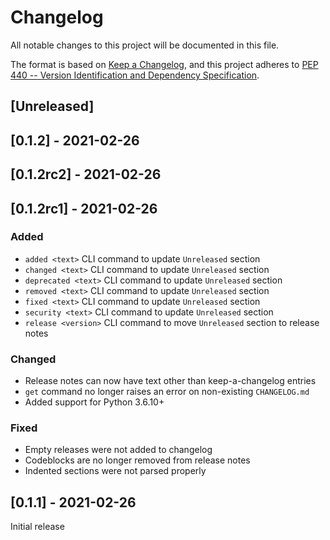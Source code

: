 # Changelog
All notable changes to this project will be documented in this file.

The format is based on [Keep a Changelog](https://keepachangelog.com/en/1.0.0/),
and this project adheres to
[PEP 440 -- Version Identification and Dependency Specification](https://www.python.org/dev/peps/pep-0440/).

## [Unreleased]

## [0.1.2] - 2021-02-26

## [0.1.2rc2] - 2021-02-26

## [0.1.2rc1] - 2021-02-26
### Added
- `added <text>` CLI command to update `Unreleased` section
- `changed <text>` CLI command to update `Unreleased` section
- `deprecated <text>` CLI command to update `Unreleased` section
- `removed <text>` CLI command to update `Unreleased` section
- `fixed <text>` CLI command to update `Unreleased` section
- `security <text>` CLI command to update `Unreleased` section
- `release <version>` CLI command to move `Unreleased` section to release notes

### Changed
- Release notes can now have text other than keep-a-changelog entries
- `get` command no longer raises an error on non-existing `CHANGELOG.md`
- Added support for Python 3.6.10+

### Fixed
- Empty releases were not added to changelog
- Codeblocks are no longer removed from release notes
- Indented sections were not parsed properly

## [0.1.1] - 2021-02-26
Initial release
